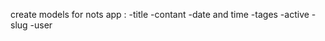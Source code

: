 create models for nots app :
  -title
  -contant
  -date and time
  -tages
  -active
  -slug
  -user
  